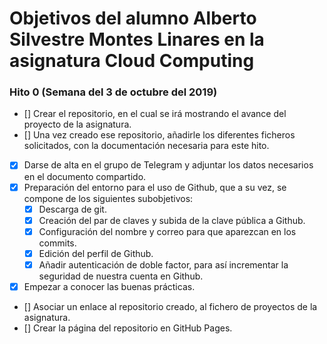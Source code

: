 # Objetivos del alumno Alberto Silvestre Montes Linares en la asignatura Cloud Computing

### Hito 0 (Semana del 3 de octubre del 2019)

- [] Crear el repositorio, en el cual se irá mostrando el avance del proyecto de la asignatura.
- [] Una vez creado ese repositorio, añadirle los diferentes ficheros solicitados, con la documentación necesaria para este hito.
- [x] Darse de alta en el grupo de Telegram y adjuntar los datos necesarios en el documento compartido.
- [x] Preparación del entorno para el uso de Github, que a su vez, se compone de los siguientes subobjetivos:
	+ [x] Descarga de git.
	+ [x] Creación del par de claves y subida de la clave pública a Github.
	+ [x] Configuración del nombre y correo para que aparezcan en los commits.
	+ [x] Edición del perfil de Github.
	+ [x] Añadir autenticación de doble factor, para así incrementar la seguridad de nuestra cuenta en Github.
- [x] Empezar a conocer las buenas prácticas.
- [] Asociar un enlace al repositorio creado, al fichero de proyectos de la asignatura.
- [] Crear la página del repositorio en GitHub Pages.
